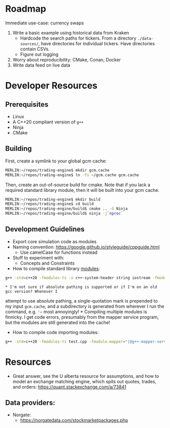# Roadmap
Immediate use-case: currency swaps
1. Write a basic example using historical data from Kraken
    - Hardcode the search paths for tickers. From a directory `./data-sources/`, have directories
      for individual tickers. Have directories contain CSVs.
    - Figure out logging
2. Worry about reproducibility: CMake, Conan, Docker
3. Write data feed on live data
# Developer Resources
## Prerequisites
* Linux
* A C++20 compliant version of `g++`
* Ninja
* CMake

## Building
First, create a symlink to your global gcm cache:
```bash
MERLIN:~/repos/trading-engine$ mkdir gcm.cache
MERLIN:~/repos/trading-engine$ ln -fs ~/gcm.cache gcm.cache
```
Then, create an out-of-source build for cmake. Note that if you lack a required
standard library module, then it will be built into your gcm cache.
```bash
MERLIN:~/repos/trading-engine$ mkdir build
MERLIN:~/repos/trading-engine$ cd build
MERLIN:~/repos/trading-engine/build$ cmake .. -G Ninja
MERLIN:~/repos/trading-engine/build$ ninja -j`nproc`
```
## Development Guidelines
* Export core simulation code as modules
* Naming convention:
https://google.github.io/styleguide/cppguide.html
    - Use camelCase for functions instead
* Stuff to experiment with:
    - Concepts and Constraints
* How to compile standard library [modules](https://gcc.gnu.org/onlinedocs/gcc/C_002b_002b-Modules.html):
```bash
g++ -std=c++20 -fmodules-ts -x c++-system-header string iostream -fmodule-mapper="|@g++-mapper-server -r./gcm.cache"
```
    * I'm not sure if absolute pathing is supported or if I'm on an old gcc version? Whenever I 
attempt to use absolute pathing, a single-quotation mark is prepended to my input `gcm.cache`, and
a subdirectory is generated from wherever I run the command, e.g. `'~` most annoyingly!
    * Compiling multiple modules is finnicky. I get code errors, presumably from the mapper service
program, but the modules are still generated into the cache!
* How to compile code importing modules:
```bash
g++ -std=c++20 -fmodules-ts test.cpp -fmodule-mapper="|@g++-mapper-server -r./gcm.cache"
```

# Resources
* Great answer, see the U alberta resource for assumptions, and how to model an exchange matching
engine, which spits out quotes, trades, and orders:
    https://quant.stackexchange.com/a/73841
## Data providers:
* Norgate:
    - https://norgatedata.com/stockmarketpackages.php
